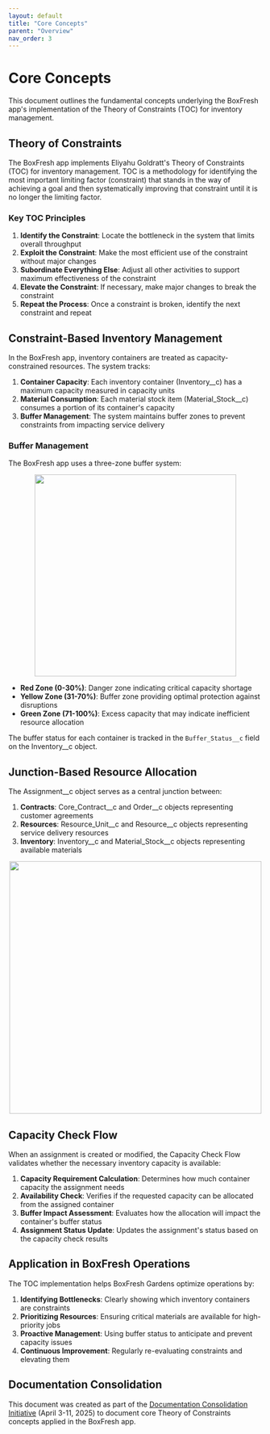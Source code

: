 ```yaml
---
layout: default
title: "Core Concepts"
parent: "Overview"
nav_order: 3
---
```


# Core Concepts

This document outlines the fundamental concepts underlying the BoxFresh app's implementation of the Theory of Constraints (TOC) for inventory management.

## Theory of Constraints

The BoxFresh app implements Eliyahu Goldratt's Theory of Constraints (TOC) for inventory management. TOC is a methodology for identifying the most important limiting factor (constraint) that stands in the way of achieving a goal and then systematically improving that constraint until it is no longer the limiting factor.

### Key TOC Principles

1. **Identify the Constraint**: Locate the bottleneck in the system that limits overall throughput
2. **Exploit the Constraint**: Make the most efficient use of the constraint without major changes
3. **Subordinate Everything Else**: Adjust all other activities to support maximum effectiveness of the constraint
4. **Elevate the Constraint**: If necessary, make major changes to break the constraint
5. **Repeat the Process**: Once a constraint is broken, identify the next constraint and repeat

## Constraint-Based Inventory Management

In the BoxFresh app, inventory containers are treated as capacity-constrained resources. The system tracks:

1. **Container Capacity**: Each inventory container (Inventory__c) has a maximum capacity measured in capacity units
2. **Material Consumption**: Each material stock item (Material_Stock__c) consumes a portion of its container's capacity
3. **Buffer Management**: The system maintains buffer zones to prevent constraints from impacting service delivery

### Buffer Management

The BoxFresh app uses a three-zone buffer system:

<div align="center">
  <img src="https://github.com/Rwb3n/SF-Boxfresh-app/blob/main/img/buffer-zones.png?raw=true" width="400"/>
</div>

- **Red Zone (0-30%)**: Danger zone indicating critical capacity shortage
- **Yellow Zone (31-70%)**: Buffer zone providing optimal protection against disruptions
- **Green Zone (71-100%)**: Excess capacity that may indicate inefficient resource allocation

The buffer status for each container is tracked in the `Buffer_Status__c` field on the Inventory__c object.

## Junction-Based Resource Allocation

The Assignment__c object serves as a central junction between:

1. **Contracts**: Core_Contract__c and Order__c objects representing customer agreements
2. **Resources**: Resource_Unit__c and Resource__c objects representing service delivery resources
3. **Inventory**: Inventory__c and Material_Stock__c objects representing available materials

<div align="center">
  <img src="https://github.com/Rwb3n/SF-Boxfresh-app/blob/main/img/junction-model.png?raw=true" width="500"/>
</div>

## Capacity Check Flow

When an assignment is created or modified, the Capacity Check Flow validates whether the necessary inventory capacity is available:

1. **Capacity Requirement Calculation**: Determines how much container capacity the assignment needs
2. **Availability Check**: Verifies if the requested capacity can be allocated from the assigned container
3. **Buffer Impact Assessment**: Evaluates how the allocation will impact the container's buffer status
4. **Assignment Status Update**: Updates the assignment's status based on the capacity check results

## Application in BoxFresh Operations

The TOC implementation helps BoxFresh Gardens optimize operations by:

1. **Identifying Bottlenecks**: Clearly showing which inventory containers are constraints
2. **Prioritizing Resources**: Ensuring critical materials are available for high-priority jobs
3. **Proactive Management**: Using buffer status to anticipate and prevent capacity issues
4. **Continuous Improvement**: Regularly re-evaluating constraints and elevating them

## Documentation Consolidation

This document was created as part of the [Documentation Consolidation Initiative](../project/consolidation-status.md) (April 3-11, 2025) to document core Theory of Constraints concepts applied in the BoxFresh app. 